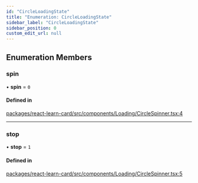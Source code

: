 ```yaml
---
id: "CircleLoadingState"
title: "Enumeration: CircleLoadingState"
sidebar_label: "CircleLoadingState"
sidebar_position: 0
custom_edit_url: null
---
```


## Enumeration Members

### spin

• **spin** = ``0``

#### Defined in

[packages/react-learn-card/src/components/Loading/CircleSpinner.tsx:4](https://github.com/WeLibraryOS/LearnCard/blob/324cd7ea/packages/react-learn-card/src/components/Loading/CircleSpinner.tsx#L4)

___

### stop

• **stop** = ``1``

#### Defined in

[packages/react-learn-card/src/components/Loading/CircleSpinner.tsx:5](https://github.com/WeLibraryOS/LearnCard/blob/324cd7ea/packages/react-learn-card/src/components/Loading/CircleSpinner.tsx#L5)

